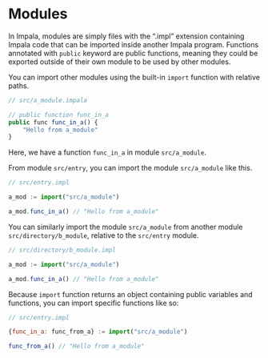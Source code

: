 # Modules
In Impala, modules are simply files with the “.impl” extension containing Impala code that can be imported inside another Impala program.
Functions annotated with `public` keyword are public functions, meaning they could be exported outside of their own module to be used by other modules.

You can import other modules using the built-in `import` function with relative paths.
```js
// src/a_module.impala

// public function func_in_a
public func func_in_a() {
    "Hello from a_module"
}
```
Here, we have a function `func_in_a` in module `src/a_module`.

From module `src/entry`, you can import the module `src/a_module` like this.
```js
// src/entry.impl

a_mod := import("src/a_module")

a_mod.func_in_a() // "Hello from a_module"
```

You can similarly import the module `src/a_module` from another module `src/directory/b_module`, relative to the `src/entry` module.
```js
// src/directory/b_module.impl

a_mod := import("src/a_module")

a_mod.func_in_a() // "Hello from a_module"
```


Because `import` function returns an object containing public variables and functions, you can import specific functions like so:
```js
// src/entry.impl

{func_in_a: func_from_a} := import("src/a_module")

func_from_a() // "Hello from a_module"
```

